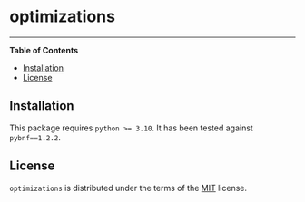 # optimizations

-----

**Table of Contents**

- [Installation](#installation)
- [License](#license)

## Installation

This package requires `python >= 3.10`. It has been tested against `pybnf==1.2.2`.

## License

`optimizations` is distributed under the terms of the [MIT](https://spdx.org/licenses/MIT.html) license.

